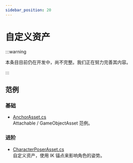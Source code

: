 ```yaml
---
sidebar_position: 20
---
```


# 自定义资产

:::warning

本条目目前仍在开发中，尚不完整。我们正在努力完善其内容。

:::

## 范例

### 基础

- [AnchorAsset.cs](https://gist.github.com/TigerHix/c549e984df0be34cfd6f8f50e741aab2)  
Attachable / GameObjectAsset 范例。

### 进阶

- [CharacterPoserAsset.cs](https://gist.github.com/TigerHix/8413f8e10e508f37bb946d8802ee4e0b)  
自定义资产，使用 IK 锚点来影响角色的姿势。
